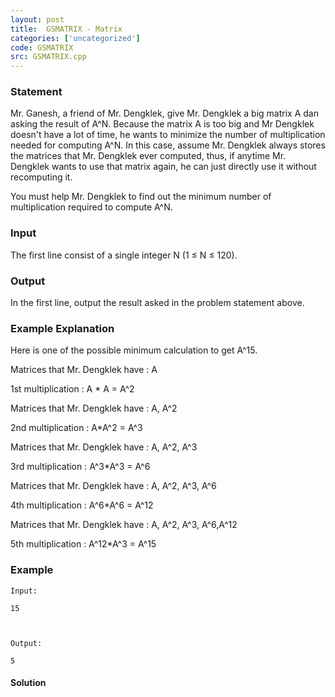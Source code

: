 ```yaml
---
layout: post
title:  GSMATRIX - Matrix
categories: ['uncategorized']
code: GSMATRIX
src: GSMATRIX.cpp
---
```


### **Statement**

Mr. Ganesh, a friend of Mr. Dengklek, give Mr. Dengklek a big matrix A dan
asking the result of A^N. Because the matrix A is too big and Mr Dengklek
doesn't have a lot of time, he wants to minimize the number of multiplication
needed for computing A^N. In this case, assume Mr. Dengklek always stores the
matrices that Mr. Dengklek ever computed, thus, if anytime Mr. Dengklek wants
to use that matrix again, he can just directly use it without recomputing it.

You must help Mr. Dengklek to find out the minimum number of multiplication
required to compute A^N.

### Input

The first line consist of a single integer N (1 ≤ N ≤ 120).

### Output

In the first line, output the result asked in the problem statement above.

### Example Explanation

Here is one of the possible minimum calculation to get A^15.

Matrices that Mr. Dengklek have : A

1st multiplication : A * A = A^2

Matrices that Mr. Dengklek have : A, A^2

2nd multiplication : A*A^2 = A^3

Matrices that Mr. Dengklek have : A, A^2, A^3

3rd multiplication : A^3*A^3 = A^6

Matrices that Mr. Dengklek have : A, A^2, A^3, A^6

4th multiplication : A^6*A^6 = A^12

Matrices that Mr. Dengklek have : A, A^2, A^3, A^6,A^12

5th multiplication : A^12*A^3 = A^15

### Example

    
    
    Input:
    15
    
    Output:
    5
    



#### **Solution**



